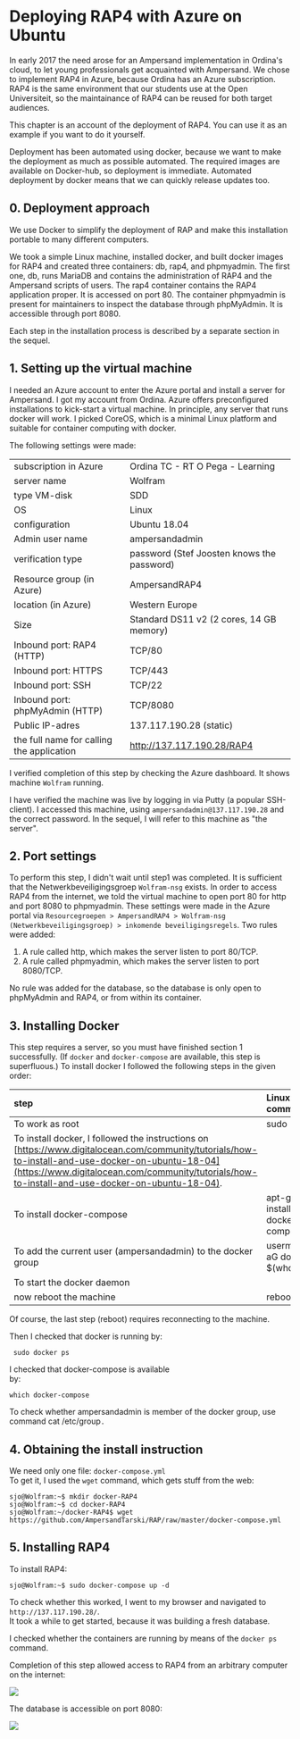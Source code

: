 # Deploying RAP4 with Azure on Ubuntu

In early 2017 the need arose for an Ampersand implementation in Ordina's cloud, to let young professionals get acquainted with Ampersand. We chose to implement RAP4 in Azure, because Ordina has an Azure subscription. RAP4 is the same environment that our students use at the Open Universiteit, so the maintainance of RAP4 can be reused for both target audiences.

This chapter is an account of the deployment of RAP4. You can use it as an example if you want to do it yourself.

Deployment has been automated using docker, because we want to make the deployment as much as possible automated. The required images are available on Docker-hub, so deployment is immediate. Automated deployment by docker means that we can quickly release updates too.

## 0. Deployment approach

We use Docker to simplify the deployment of RAP and make this installation portable to many different computers.

We took a simple Linux machine, installed docker, and built docker images for RAP4 and created three containers: db, rap4, and phpmyadmin. The first one, db, runs MariaDB and contains the administration of RAP4 and the Ampersand scripts of users. The rap4 container contains the RAP4 application proper. It is accessed on port 80. The container phpmyadmin is present for maintainers to inspect the database through phpMyAdmin. It is accessible through port 8080.

Each step in the installation process is described by a separate section in the sequel.

## 1. Setting up the virtual machine

I needed an Azure account to enter the Azure portal and install a server for Ampersand. I got my account from Ordina. Azure offers preconfigured installations to kick-start a virtual machine. In principle, any server that runs docker will work. I picked CoreOS, which is a minimal Linux platform and suitable for container computing with docker.

The following settings were made:

|  |  |
| :--- | :--- |
| subscription in Azure | Ordina TC - RT O Pega - Learning |
| server name | Wolfram |
| type VM-disk | SDD |
| OS | Linux |
| configuration | Ubuntu 18.04 |
| Admin user name | ampersandadmin |
| verification type | password \(Stef Joosten knows the password\) |
| Resource group \(in Azure\) | AmpersandRAP4 |
| location \(in Azure\) | Western Europe |
| Size | Standard DS11 v2 \(2 cores, 14 GB memory\) |
| Inbound port: RAP4 \(HTTP\) | TCP/80 |
| Inbound port: HTTPS | TCP/443 |
| Inbound port: SSH | TCP/22 |
| Inbound port: phpMyAdmin \(HTTP\) | TCP/8080 |
| Public IP-adres | 137.117.190.28 \(static\) |
| the full name for calling the application | http://137.117.190.28/RAP4 |

I verified completion of this step by checking the Azure dashboard. It shows machine `Wolfram` running.

I have verified the machine was live by logging in via Putty \(a popular SSH-client\). I accessed this machine, using `ampersandadmin@137.117.190.28` and the correct password. In the sequel, I will refer to this machine as "the server".

## 2. Port settings

To perform this step, I didn't wait until step1 was completed. It is sufficient that the Netwerkbeveiligingsgroep `Wolfram-nsg` exists. In order to access RAP4 from the internet, we told the virtual machine to open port 80 for http and port 8080 to phpmyadmin. These settings were made in the Azure portal via `Resourcegroepen > AmpersandRAP4 > Wolfram-nsg (Netwerkbeveiligingsgroep) > inkomende beveiligingsregels`. Two rules were added:

1. A rule called http, which makes the server listen to port 80/TCP.
2. A rule called phpmyadmin, which makes the server listen to port 8080/TCP.

No rule was added for the database, so the database is only open to phpMyAdmin and RAP4, or from within its container.

## 3. Installing Docker

This step requires a server, so you must have finished section 1 successfully. \(If `docker` and `docker-compose` are available, this step is superfluous.\) To install docker I followed the following steps in the given order:

| step | Linux command |
| :--- | :--- |
| To work as root | sudo -i |
| To install docker, I followed the instructions on [https://www.digitalocean.com/community/tutorials/how-to-install-and-use-docker-on-ubuntu-18-04](https://www.digitalocean.com/community/tutorials/how-to-install-and-use-docker-on-ubuntu-18-04). |  |
| To install docker-compose | apt-get install docker-compose |
| To add the current user \(ampersandadmin\) to the docker group | usermod -aG docker $\(whoami\) |
| To start the docker daemon |  |
| now reboot the machine | reboot |

Of course, the last step \(reboot\) requires reconnecting to the machine.

Then I checked that docker is running by:

```text
 sudo docker ps
```

I checked that docker-compose is available  
by:

`which docker-compose`

To check whether ampersandadmin is member of the docker group, use command cat /etc/group`.`

## 4. Obtaining the install instruction

We need only one file: `docker-compose.yml`  
To get it, I used the `wget` command, which gets stuff from the web:

```text
sjo@Wolfram:~$ mkdir docker-RAP4
sjo@Wolfram:~$ cd docker-RAP4
sjo@Wolfram:~/docker-RAP4$ wget https://github.com/AmpersandTarski/RAP/raw/master/docker-compose.yml
```

## 5. Installing RAP4

To install RAP4:

```text
sjo@Wolfram:~$ sudo docker-compose up -d
```

To check whether this worked, I went to my browser and navigated to `http://137.117.190.28/`.  
It took a while to get started, because it was building a fresh database.

I checked whether the containers are running by means of the `docker ps` command.

Completion of this step allowed access to RAP4 from an arbitrary computer on the internet:

![](../.gitbook/assets/import.png)

The database is accessible on port 8080:

![](../.gitbook/assets/phpmyadmin.png)

